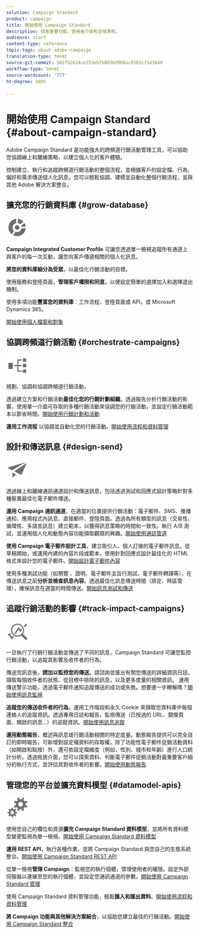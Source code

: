 ```yaml
---
solution: Campaign Standard
product: campaign
title: 開始使用 Campaign Standard
description: 探索重要功能、使用者介面和全域準則。
audience: start
content-type: reference
topic-tags: about-adobe-campaign
translation-type: tm+mt
source-git-commit: 501f52624ce253eb7b0d36d908ac8502cf1d3b48
workflow-type: tm+mt
source-wordcount: '777'
ht-degree: 100%

---
```



# 開始使用 Campaign Standard {#about-campaign-standard}

Adobe Campaign Standard 是功能強大的跨頻道行銷活動管理工具，可以協助您協調線上和離線策略，以建立個人化的客戶體驗。

控制建立、執行和追蹤跨頻道行銷活動的整個流程，並根據客戶的設定檔、行為、偏好和需求傳送個人化訊息。您可以輕鬆協調、建模並自動化整個行銷流程，並與其他 Adobe 解決方案整合。

## 擴充您的行銷資料庫 {#grow-database}

<img width="60px" alt="條件" src="assets/icon_segment.svg"/>

**Campaign Integrated Customer Profile** 可讓您透過單一檢視追蹤所有通道上與客戶的每一次互動，讓您向客戶傳遞相關的個人化訊息。

**將您的資料庫細分為受眾**，以最佳化行銷活動的目標。

使用服務和登陸頁面，**管理客戶權限和同意**，以便設定簡單的選擇加入和選擇退出機制。

使用多項功能&#x200B;**豐富您的資料庫**：工作流程、登陸頁面或 API，或 Microsoft Dynamics 365。

[開始使用個人檔案和對象](../../audiences/using/get-started-profiles-and-audiences.md)

## 協調跨頻道行銷活動 {#orchestrate-campaigns}

<img width="60px" alt="條件" src="assets/icon_workflows.svg"/>

規劃、協調和協調跨頻道行銷活動。

透過建立方案和行銷活動&#x200B;**最佳化您的行銷計劃組織**。透過報告分析行銷活動的影響。使用單一介面可存取的多種行銷活動來協調您的行銷活動，並設定行銷活動範本以節省時間。[開始使用行銷計劃和活動](../../start/using/programs-and-campaigns.md)

**運用工作流程** 以協調並自動化您的行銷活動。[開始使用流程和資料管理](../../automating/using/get-started-workflows.md)

## 設計和傳送訊息 {#design-send}

<img width="60px" alt="條件" src="assets/icon_send.svg"/>

透過線上和離線通訊通道設計和傳送訊息，包括透過測試和回應式設計策略針對多種裝置最佳化電子郵件傳送。

**運用 Campaign 通訊通道**，在適當的位置提供行銷活動：電子郵件、SMS、推播通知、應用程式內訊息、直接郵件、登陸頁面。透過為所有類型的訊息（交易性、循環性、多語言訊息）建立範本，以獲得訊息策略的時間和一致性。執行 A/B 測試，並運用個人化和動態內容功能擷取觀眾的興趣。[開始使用通訊管道](../../channels/using/get-started-communication-channels.md)

**使用 Campaign 電子郵件設計工具**，建立吸引人、個人訂做的電子郵件訊息。從草稿開始，或運用內建的內容片段或範本，使用針對回應式設計最佳化的 HTML 格式來設計您的電子郵件。[開始設計電子郵件內容](../../designing/using/designing-content-in-adobe-campaign.md)

使用多種測試功能（如預覽 、證明、電子郵件主旨行測試、電子郵件轉譯等），在傳送訊息之前&#x200B;**分析並檢查訊息內容**。透過最佳化訊息傳送時間（排定、時區管理），確保訊息在適當的時間傳送。[開始訊息測試和傳送](../../sending/using/get-started-sending-messages.md)

## 追蹤行銷活動的影響 {#track-impact-campaigns}

<img width="60px" alt="條件" src="assets/icon_report.svg"/>

一旦執行了行銷行銷活動並傳送了不同的訊息，Campaign Standard 可讓您監控行銷活動，以追蹤其影響及收件者的行為。

傳送完訊息後，**請加以監控您的傳送**。請諮詢並匯出有關您傳送的詳細資訊日誌。擷取每個收件者的狀態、從目標中排除的訊息，以及更多度量的相關資訊。
運用傳送警示功能，透過電子郵件通知追蹤傳送的成功或失敗。想要進一步瞭解嗎？[開始使用訊息監視](../../sending/using/monitoring-a-delivery.md)

**追蹤您的傳送收件者的行為**。運用工作階段和永久 Cookie 來擷取您資料庫中每個連絡人的追蹤資訊。透過專用日誌和報告，監視傳送（已按過的 URL、鏡像頁面、開啟的訊息…）的追蹤資訊。[開始使用訊息追蹤](../../sending/using/tracking-messages.md)

**運用動態報告**，概述與訊息或行銷活動相關的特定度量。動態報告提供可以完全自訂的即時報告，可新增對設定檔資料的存取權，除了功能性電子郵件促銷活動資料（如開啟和點按）外，還可依設定檔維度（例如，性別、城市和年齡）進行人口統計分析。透過拖放介面，您可以探索資料、判斷電子郵件促銷活動對最重要客戶細分的執行方式，並評估其對收件者的影響。[開始使用動態報告](../../reporting/using/about-dynamic-reports.md)

## 管理您的平台並擴充資料模型 {#datamodel-apis}

<img width="60px" alt="條件" src="assets/icon_admin.svg"/>

使用您自己的欄位和資源&#x200B;**擴充 Campaign Standard 資料模型**，並將所有資料模型變更監視為單一檢視。[開始使用 Campaign Standard 資料模型](../../developing/using/get-started-data-model.md)

**運用 REST API**，執行各種作業，並將 Campaign Standard 與您自己的生態系統整合。[開始使用 Campaign Standard REST API](../../api/using/get-started-apis.md)

從單一檢視&#x200B;**管理 Campaign**：監視您的執行個體，管理使用者的權限。設定外部伺服器以連線至您的執行個體，並設定您通訊通道的參數。[開始使用 Campaign Standard 管理](../../administration/using/get-started-campaign-administration.md)

使用 Campaign Standard 資料管理功能，輕鬆&#x200B;**匯入和匯出資料**。[開始使用流程和資料管理](../../automating/using/get-started-workflows.md)

**將 Campaign 功能與其他解決方案結合**，以協助您建立最佳的行銷活動。[開始使用 Campaign Standard 整合](../../integrating/using/get-started-campaign-integrations.md)
